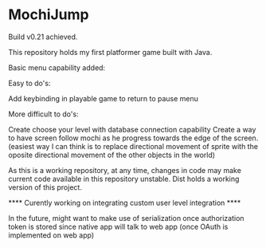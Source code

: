 # MochiJump
Build v0.21 achieved.

This repository holds my first platformer game built with Java.

Basic menu capability added:

Easy to do's:

Add keybinding in playable game to return to pause menu

More difficult to do's:

Create choose your level with database connection capability
Create a way to have screen follow mochi as he progress towards the edge of the screen. (easiest way I can think is to replace directional movement of sprite with the oposite directional movement of the other objects in the world)

As this is a working repository, at any time, changes in code may make current code available in this repository unstable. Dist holds a working version of this project.
 

**** Curently working on integrating custom user level integration ****

In the future, might want to make use of serialization once authorization token is stored since native app will talk to web app 
(once OAuth is implemented on web app)
